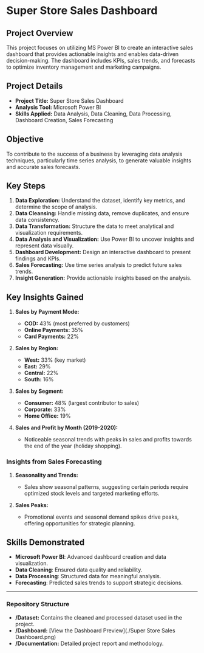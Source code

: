 # Super Store Sales Dashboard

## Project Overview
This project focuses on utilizing MS Power BI to create an interactive sales dashboard that provides actionable insights and enables data-driven decision-making. The dashboard includes KPIs, sales trends, and forecasts to optimize inventory management and marketing campaigns.

## Project Details
- **Project Title:** Super Store Sales Dashboard
- **Analysis Tool:** Microsoft Power BI
- **Skills Applied:** Data Analysis, Data Cleaning, Data Processing, Dashboard Creation, Sales Forecasting

## Objective
To contribute to the success of a business by leveraging data analysis techniques, particularly time series analysis, to generate valuable insights and accurate sales forecasts.

## Key Steps
1. **Data Exploration:** Understand the dataset, identify key metrics, and determine the scope of analysis.
2. **Data Cleansing:** Handle missing data, remove duplicates, and ensure data consistency.
3. **Data Transformation:** Structure the data to meet analytical and visualization requirements.
4. **Data Analysis and Visualization:** Use Power BI to uncover insights and represent data visually.
5. **Dashboard Development:** Design an interactive dashboard to present findings and KPIs.
6. **Sales Forecasting:** Use time series analysis to predict future sales trends.
7. **Insight Generation:** Provide actionable insights based on the analysis.

## Key Insights Gained
1. **Sales by Payment Mode:**
   - **COD:** 43% (most preferred by customers)
   - **Online Payments:** 35%
   - **Card Payments:** 22%

2. **Sales by Region:**
   - **West:** 33% (key market)
   - **East:** 29%
   - **Central:** 22%
   - **South:** 16%

3. **Sales by Segment:**
   - **Consumer:** 48% (largest contributor to sales)
   - **Corporate:** 33%
   - **Home Office:** 19%

4. **Sales and Profit by Month (2019-2020):**
   - Noticeable seasonal trends with peaks in sales and profits towards the end of the year (holiday shopping).

### Insights from Sales Forecasting
1. **Seasonality and Trends:**
   - Sales show seasonal patterns, suggesting certain periods require optimized stock levels and targeted marketing efforts.

2. **Sales Peaks:**
   - Promotional events and seasonal demand spikes drive peaks, offering opportunities for strategic planning.

## Skills Demonstrated
- **Microsoft Power BI**: Advanced dashboard creation and data visualization.
- **Data Cleaning**: Ensured data quality and reliability.
- **Data Processing**: Structured data for meaningful analysis.
- **Forecasting**: Predicted sales trends to support strategic decisions.

---

### Repository Structure
- **/Dataset:** Contains the cleaned and processed dataset used in the project.
- **/Dashboard:** [View the Dashboard Preview](./Super Store Sales Dashboard.png)
- **/Documentation:** Detailed project report and methodology.


